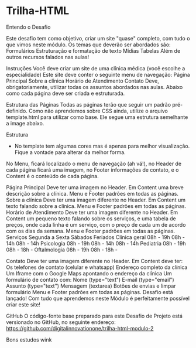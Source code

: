 # Trilha-HTML
Entendo o Desafio
 
Este desafio tem como objetivo, criar um site "quase" completo, com tudo o que vimos neste módulo. Os temas que deverão ser abordados são:
Formulários
Estruturação e formatação de texto
Mídias
Tabelas
Além de outros recursos falados nas aulas!
 
Instruções
Você deve criar um site de uma clínica médica (você escolhe a especialidade)
Este site deve conter o seguinte menu de navegação:
Página Principal
Sobre a clínica
Horário de Atendimento
Contato
Deve, obrigatoriamente, utilizar todas os assuntos abordados nas aulas.
Abaixo como cada página deve ser criada e estruturada.

Estrutura das Páginas
Todas as páginas terão que seguir um padrão pré-definido. Como não aprendemos sobre CSS ainda, utilize o arquivo template.html para utilizar como base. Ele segue uma estrutura semelhante a image abaixo.

Estrutura

* No template tem algumas cores mas é apenas para melhor visualização. Fique a vontade para alterar da melhor forma.

No Menu, ficará localizado o menu de navegação (ah vá!), no Header de cada página ficará uma imagem, no Footer informações de contato, e o Content é o conteúdo de cada página.

Página Principal
Deve ter uma imagem no Header.
Em Content uma breve descrição sobre a clínica.
Menu e Footer padrões em todas as páginas.
Sobre a clínica
Deve ter uma imagem diferente no Header.
Em Content um texto falando sobre a clínica.
Menu e Footer padrões em todas as páginas.
Horário de Atendimento
Deve ter uma imagem diferente no Header.
Em Content um pequeno texto falando sobre os serviços, e uma tabela de preços, onde cada linha é um serviço, com o preço de cada um de acordo com os dias da semana.
Menu e Footer padrões em todas as páginas.
Serviços	Segunda a Sexta	Sábados	Feriados
Clínica geral	08h - 19h	08h - 14h	08h - 14h
Psicologia	08h - 19h	08h - 14h	08h - 14h
Pediatria	08h - 19h	08h - 18h	-
Oftalmologia	08h - 19h	08h - 18h	-
 
Contato
Deve ter uma imagem diferente no Header.
Em Content deve ter:
Os telefones de contato (celular e whatsapp)
Endereço completo da clínica
Um Iframe com o Google Maps apontando o endereço da clínica
Um formulário de contato com:
Nome (type="text")
E-mail (type="email")
Assunto (type="text")
Mensagem (textarea)
Botões de envias e limpar formulário
Menu e Footer padrões em todas as páginas.
Desafio está lançado! Com tudo que aprendemos neste Módulo é perfeitamente possível criar este site!
 
GitHub
O código-fonte base preparado para este Desafio de Projeto está versionado no GitHub, no seguinte endereço:
https://github.com/digitalinnovationone/trilha-html-modulo-2
 
Bons estudos wink
